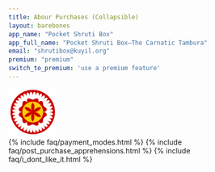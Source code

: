 ```yaml
---
title: Abour Purchases (Collapsible)
layout: barebones
app_name: "Pocket Shruti Box"
app_full_name: "Pocket Shruti Box—The Carnatic Tambura"
email: "shrutibox@kuyil.org"
premium: "premium"
switch_to_premium: 'use a premium feature'
---
```


<div class="container">
  <div class="row">
    <div class="col-xs-4 col-xs-offset-4 col-md-2 col-md-offset-5">
      <img class="img-responsive" src="/images/shrutibox_seal.svg" alt="{{ page.app_full_name }}"/>
    </div>
  </div>

  <div id="accordion">
    {% include faq/payment_modes.html %}
    {% include faq/post_purchase_apprehensions.html %}
    {% include faq/i_dont_like_it.html %}
  </div>
</div>
